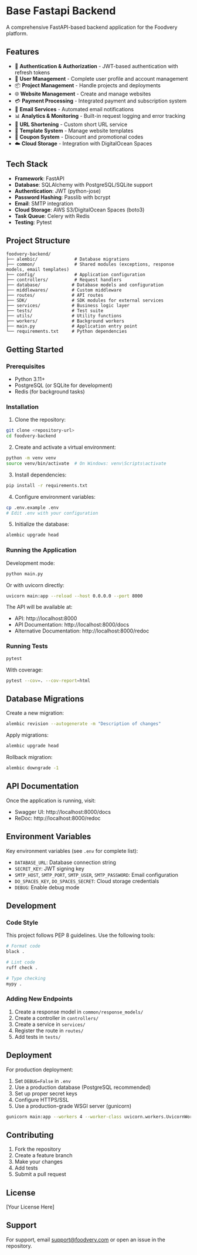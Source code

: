 # Base Fastapi Backend

A comprehensive FastAPI-based backend application for the Foodvery platform.

## Features

- 🔐 **Authentication & Authorization** - JWT-based authentication with refresh tokens
- 👤 **User Management** - Complete user profile and account management
- 📦 **Project Management** - Handle projects and deployments
- 🌐 **Website Management** - Create and manage websites
- 💳 **Payment Processing** - Integrated payment and subscription system
- 📧 **Email Services** - Automated email notifications
- 📊 **Analytics & Monitoring** - Built-in request logging and error tracking
- 🔗 **URL Shortening** - Custom short URL service
- 📄 **Template System** - Manage website templates
- 🎫 **Coupon System** - Discount and promotional codes
- ☁️ **Cloud Storage** - Integration with DigitalOcean Spaces

## Tech Stack

- **Framework**: FastAPI
- **Database**: SQLAlchemy with PostgreSQL/SQLite support
- **Authentication**: JWT (python-jose)
- **Password Hashing**: Passlib with bcrypt
- **Email**: SMTP integration
- **Cloud Storage**: AWS S3/DigitalOcean Spaces (boto3)
- **Task Queue**: Celery with Redis
- **Testing**: Pytest

## Project Structure

```
foodvery-backend/
├── alembic/              # Database migrations
├── common/               # Shared modules (exceptions, response models, email templates)
├── config/               # Application configuration
├── controllers/          # Request handlers
├── database/            # Database models and configuration
├── middlewares/         # Custom middleware
├── routes/              # API routes
├── SDK/                 # SDK modules for external services
├── services/            # Business logic layer
├── tests/               # Test suite
├── utils/               # Utility functions
├── workers/             # Background workers
├── main.py              # Application entry point
└── requirements.txt     # Python dependencies
```

## Getting Started

### Prerequisites

- Python 3.11+
- PostgreSQL (or SQLite for development)
- Redis (for background tasks)

### Installation

1. Clone the repository:
```bash
git clone <repository-url>
cd foodvery-backend
```

2. Create and activate a virtual environment:
```bash
python -m venv venv
source venv/bin/activate  # On Windows: venv\Scripts\activate
```

3. Install dependencies:
```bash
pip install -r requirements.txt
```

4. Configure environment variables:
```bash
cp .env.example .env
# Edit .env with your configuration
```

5. Initialize the database:
```bash
alembic upgrade head
```

### Running the Application

Development mode:
```bash
python main.py
```

Or with uvicorn directly:
```bash
uvicorn main:app --reload --host 0.0.0.0 --port 8000
```

The API will be available at:
- API: http://localhost:8000
- API Documentation: http://localhost:8000/docs
- Alternative Documentation: http://localhost:8000/redoc

### Running Tests

```bash
pytest
```

With coverage:
```bash
pytest --cov=. --cov-report=html
```

## Database Migrations

Create a new migration:
```bash
alembic revision --autogenerate -m "Description of changes"
```

Apply migrations:
```bash
alembic upgrade head
```

Rollback migration:
```bash
alembic downgrade -1
```

## API Documentation

Once the application is running, visit:
- Swagger UI: http://localhost:8000/docs
- ReDoc: http://localhost:8000/redoc

## Environment Variables

Key environment variables (see `.env` for complete list):

- `DATABASE_URL`: Database connection string
- `SECRET_KEY`: JWT signing key
- `SMTP_HOST`, `SMTP_PORT`, `SMTP_USER`, `SMTP_PASSWORD`: Email configuration
- `DO_SPACES_KEY`, `DO_SPACES_SECRET`: Cloud storage credentials
- `DEBUG`: Enable debug mode

## Development

### Code Style

This project follows PEP 8 guidelines. Use the following tools:

```bash
# Format code
black .

# Lint code
ruff check .

# Type checking
mypy .
```

### Adding New Endpoints

1. Create a response model in `common/response_models/`
2. Create a controller in `controllers/`
3. Create a service in `services/`
4. Register the route in `routes/`
5. Add tests in `tests/`

## Deployment

For production deployment:

1. Set `DEBUG=False` in `.env`
2. Use a production database (PostgreSQL recommended)
3. Set up proper secret keys
4. Configure HTTPS/SSL
5. Use a production-grade WSGI server (gunicorn)

```bash
gunicorn main:app --workers 4 --worker-class uvicorn.workers.UvicornWorker --bind 0.0.0.0:8000
```

## Contributing

1. Fork the repository
2. Create a feature branch
3. Make your changes
4. Add tests
5. Submit a pull request

## License

[Your License Here]

## Support

For support, email support@foodvery.com or open an issue in the repository.

